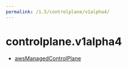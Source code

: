 ```yaml
---
permalink: /1.5/controlplane/v1alpha4/
---
```


# controlplane.v1alpha4



* [awsManagedControlPlane](awsManagedControlPlane.md)